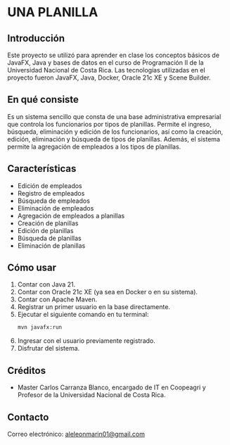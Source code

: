 # UNA PLANILLA

## Introducción 

Este proyecto se utilizó para aprender en clase los conceptos básicos de JavaFX, Java y bases de datos en el curso de Programación II de la Universidad Nacional de Costa Rica. Las tecnologías utilizadas en el proyecto fueron JavaFX, Java, Docker, Oracle 21c XE y Scene Builder.

## En qué consiste 

Es un sistema sencillo que consta de una base administrativa empresarial que controla los funcionarios por tipos de planillas. Permite el ingreso, búsqueda, eliminación y edición de los funcionarios, así como la creación, edición, eliminación y búsqueda de tipos de planillas. Además, el sistema permite la agregación de empleados a los tipos de planillas.

## Características 
- Edición de empleados
- Registro de empleados 
- Búsqueda de empleados 
- Eliminación de empleados
- Agregación de empleados a planillas 
- Creación de planillas 
- Edición de planillas 
- Búsqueda de planillas 
- Eliminación de planillas 

## Cómo usar 

1. Contar con Java 21.
2. Contar con Oracle 21c XE (ya sea en Docker o en su sistema).
3. Contar con Apache Maven.
4. Registrar un primer usuario en la base directamente.
5. Ejecutar el siguiente comando en tu terminal:
    ```bash 
    mvn javafx:run
    ```
6. Ingresar con el usuario previamente registrado.
7. Disfrutar del sistema.

## Créditos 

- Master Carlos Carranza Blanco, encargado de IT en Coopeagri y Profesor de la Universidad Nacional de Costa Rica.

## Contacto 

Correo electrónico: aleleonmarin01@gmail.com
